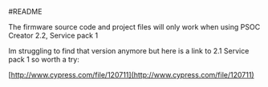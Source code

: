 #README

The firmware source code and project files will only work when using PSOC Creator 2.2, Service pack 1

Im struggling to find that version anymore but here is a link to 2.1 Service pack 1 so worth a try:

[http://www.cypress.com/file/120711](http://www.cypress.com/file/120711)